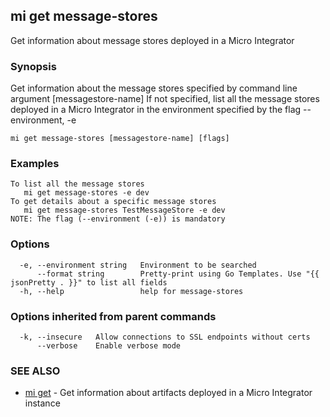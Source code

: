 ## mi get message-stores

Get information about message stores deployed in a Micro Integrator

### Synopsis

Get information about the message stores specified by command line argument [messagestore-name]
If not specified, list all the message stores deployed in a Micro Integrator in the environment specified by the flag --environment, -e

```
mi get message-stores [messagestore-name] [flags]
```

### Examples

```
To list all the message stores
   mi get message-stores -e dev
To get details about a specific message stores
   mi get message-stores TestMessageStore -e dev
NOTE: The flag (--environment (-e)) is mandatory
```

### Options

```
  -e, --environment string   Environment to be searched
      --format string        Pretty-print using Go Templates. Use "{{ jsonPretty . }}" to list all fields
  -h, --help                 help for message-stores
```

### Options inherited from parent commands

```
  -k, --insecure   Allow connections to SSL endpoints without certs
      --verbose    Enable verbose mode
```

### SEE ALSO

* [mi get](mi_get.md)	 - Get information about artifacts deployed in a Micro Integrator instance

